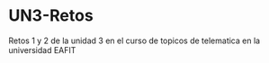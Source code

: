 # UN3-Retos
Retos 1 y 2 de la unidad 3 en el curso de topicos de telematica en la universidad EAFIT
